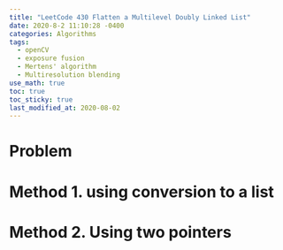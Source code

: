 ```yaml
---
title: "LeetCode 430 Flatten a Multilevel Doubly Linked List"
date: 2020-8-2 11:10:28 -0400
categories: Algorithms
tags:
  - openCV 
  - exposure fusion
  - Mertens' algorithm
  - Multiresolution blending
use_math: true
toc: true
toc_sticky: true
last_modified_at: 2020-08-02
---
```


# Problem 

# Method 1. using conversion to a list 

<script src="https://gist.github.com/gimoonnam/ba11cccd166cf8c6d1c0efb9ea544cbc.js"></script>


# Method 2. Using two pointers

